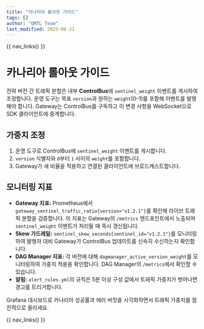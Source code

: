 ```yaml
---
title: "카나리아 롤아웃 가이드"
tags: []
author: "QMTL Team"
last_modified: 2025-08-21
---
```


{{ nav_links() }}

# 카나리아 롤아웃 가이드

전략 버전 간 트래픽 분할은 내부 **ControlBus**에 `sentinel_weight` 이벤트를 게시하여 조정합니다.
운영 도구는 목표 `version`과 원하는 `weight`(0–1)를 포함해 이벤트를 발행해야 합니다. Gateway는 ControlBus를
구독하고 이 변경 사항을 WebSocket으로 SDK 클라이언트에 중계합니다.

## 가중치 조정

1. 운영 도구로 ControlBus에 `sentinel_weight` 이벤트를 게시합니다.
2. `version` 식별자와 `0`부터 `1` 사이의 `weight`를 포함합니다.
3. Gateway가 새 비율을 적용하고 연결된 클라이언트에 브로드캐스트합니다.

## 모니터링 지표

* **Gateway 지표:** Prometheus에서 `gateway_sentinel_traffic_ratio{version="v1.2.1"}`를 확인해 라이브 트래픽 분할을 검증합니다. 이 지표는 Gateway의 `/metrics` 엔드포인트에서 노출되며 `sentinel_weight` 이벤트가 처리될 때 즉시 갱신됩니다.
* **Skew 가드레일:** `sentinel_skew_seconds{sentinel_id="v1.2.1"}`를 모니터링하여 발행자 대비 Gateway가 ControlBus 업데이트를 신속히 수신하는지 확인합니다.
* **DAG Manager 지표:** 각 버전에 대해 `dagmanager_active_version_weight`를 모니터링하여 가중치 적용을 확인합니다. DAG Manager의 `/metrics`에서 확인할 수 있습니다.
* **알림:** `alert_rules.yml`의 규칙은 5분 이상 구성 값에서 트래픽 가중치가 벗어나면 경고를 트리거합니다.

Grafana 대시보드로 카나리아 성공률과 에러 버짓을 시각화하면서 트래픽 가중치를 점진적으로 올리세요.

{{ nav_links() }}
